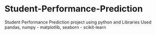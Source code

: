 # Student-Performance-Prediction
Student Performance Prediction project using python and Libraries Used pandas, numpy - matplotlib, seaborn - scikit-learn
